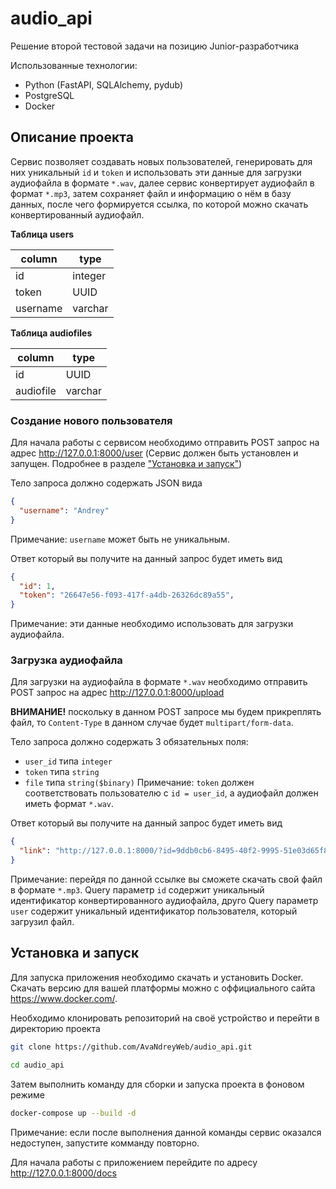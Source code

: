 # audio_api
Решение второй тестовой задачи на позицию Junior-разработчика

Использованные технологии:
- Python (FastAPI, SQLAlchemy, pydub)
- PostgreSQL
- Docker

## Описание проекта

Сервис позволяет создавать новых пользователей, генерировать для них уникальный ```id``` и ```token```
и использовать эти данные для загрузки аудиофайла в формате ```*.wav```,
далее сервис конвертирует аудиофайл в формат ```*.mp3```, затем сохраняет файл и информацию о нём в базу данных,
после чего формируется ссылка, по которой можно скачать конвертированный аудиофайл.

**Таблица users**

| column         | type      |
|----------------|-----------|
| id             | integer   |
| token          | UUID      |
| username       | varchar   |

**Таблица audiofiles**

| column         | type      |
|----------------|-----------|
| id             | UUID      |
| audiofile      | varchar   |

### Создание нового пользователя

Для начала работы с сервисом необходимо отправить POST запрос на адрес http://127.0.0.1:8000/user
(Сервис должен быть установлен и запущен. Подробнее в разделе ["Установка и запуск"](https://github.com/AvaNdreyWeb/audio_api/tree/main#установка-и-запуск))

Тело запроса должно содержать JSON вида
```json
{
  "username": "Andrey"
}
```
Примечание: ```username``` может быть не уникальным.

Ответ который вы получите на данный запрос будет иметь вид
```json
{
  "id": 1,
  "token": "26647e56-f093-417f-a4db-26326dc89a55",
}
```
Примечание: эти данные необходимо использовать для загрузки аудиофайла.

### Загрузка аудиофайла

Для загрузки нa аудиофайла в формате ```*.wav``` необходимо отправить POST запрос на адрес http://127.0.0.1:8000/upload

**ВНИМАНИЕ!** поскольку в данном POST запросе мы будем прикреплять файл, то ```Content-Type``` в данном случае будет ```multipart/form-data```.

Тело запроса должно содержать 3 обязательных поля:
- ```user_id``` типа ```integer```
- ```token``` типа ```string```
- ```file``` типа ```string($binary)```
Примечание: ```token``` должен соответствовать пользователю с ```id = user_id```, а аудиофайл должен иметь формат ```*.wav```.

Ответ который вы получите на данный запрос будет иметь вид
```json
{
  "link": "http://127.0.0.1:8000/?id=9ddb0cb6-8495-40f2-9995-51e03d65f819&user=1"
}
```
Примечание: перейдя по данной ссылке вы сможете скачать свой файл в формате ```*.mp3```. 
Query параметр ```id``` содержит уникальный идентификатор конвертированного аудиофайла,
друго Query параметр ```user``` содержит уникальный идентификатор пользователя, который загрузил файл.

## Установка и запуск
Для запуска приложения необходимо скачать и установить Docker. Скачать версию для вашей платформы можно с оффициального сайта https://www.docker.com/.

Необходимо клонировать репозиторий на своё устройство и перейти в директорию проекта
```bash
git clone https://github.com/AvaNdreyWeb/audio_api.git
```
```bash
cd audio_api
```
Затем выполнить команду для сборки и запуска проекта в фоновом режиме
```bash
docker-compose up --build -d
```
Примечание: если после выполнения данной команды сервис оказался недоступен, запустите комманду повторно.

Для начала работы с приложением перейдите по адресу http://127.0.0.1:8000/docs
